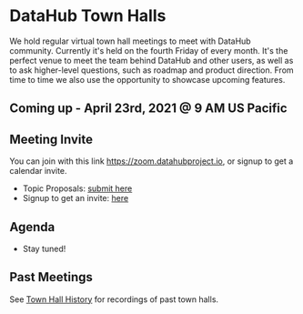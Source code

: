 # DataHub Town Halls

We hold regular virtual town hall meetings to meet with DataHub community. 
Currently it's held on the fourth Friday of every month.
It's the perfect venue to meet the team behind DataHub and other users, as well as to ask higher-level questions, such as roadmap and product direction.
From time to time we also use the opportunity to showcase upcoming features.

## Coming up - April 23rd, 2021 @ 9 AM US Pacific

## Meeting Invite

You can join with this link https://zoom.datahubproject.io, or signup to get a calendar invite. 

- Topic Proposals: [submit here](https://docs.google.com/forms/d/1v2ynbAXjJlqY97xE_X1DAntNrXDznOFiNfryUkMPtkI/)
- Signup to get an invite: [here](https://docs.google.com/forms/d/1r9bObXKS3tgKpISqqO3rw4yQog5zwuaFxg8IrJGUbvQ/)

## Agenda

* Stay tuned!

## Past Meetings

See [Town Hall History](townhall-history.md) for recordings of past town halls.
